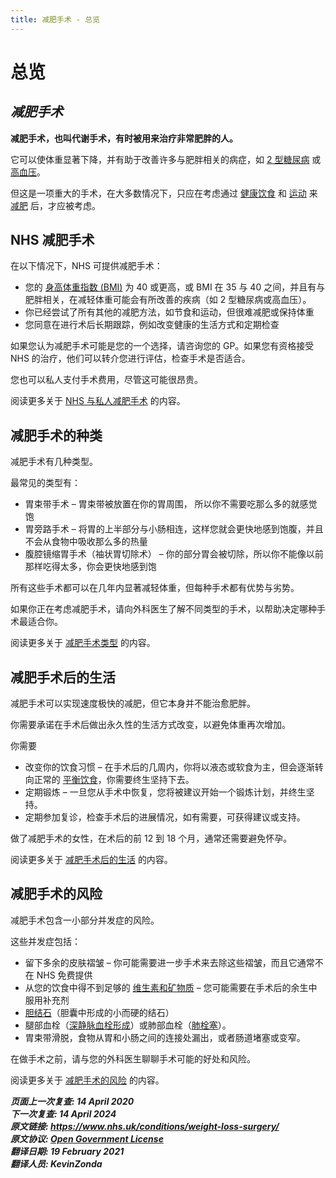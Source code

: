 ```yaml
---
title: 减肥手术 - 总览
---
```


<!-- weight-loss-surgery -->

# **总览**

## _减肥手术_

**减肥手术，也叫代谢手术，有时被用来治疗非常肥胖的人。**

它可以使体重显著下降，并有助于改善许多与肥胖相关的病症，如 [2 型糖尿病](type-2-diabetes.md) 或 [高血压](high-blood-pressure-hypertension.md)。

但这是一项重大的手术，在大多数情况下，只应在考虑通过 [健康饮食](https://www.nhs.uk/live-well/eat-well/) 和 [运动](https://www.nhs.uk/live-well/exercise/) 来 [减肥](https://www.nhs.uk/live-well/healthy-weight/start-the-nhs-weight-loss-plan/) 后，才应被考虑。

<!-- FIXME: 潜在的区域性内容 -->

## NHS 减肥手术

在以下情况下，NHS 可提供减肥手术：

- 您的 [身高体重指数 (BMI)](https://www.nhs.uk/common-health-questions/lifestyle/what-is-the-body-mass-index-bmi/) 为 40 或更高，或 BMI 在 35 与 40 之间，并且有与肥胖相关，在减轻体重可能会有所改善的疾病（如 2 型糖尿病或高血压）。
- 你已经尝试了所有其他的减肥方法，如节食和运动，但很难减肥或保持体重
- 您同意在进行术后长期跟踪，例如改变健康的生活方式和定期检查

如果您认为减肥手术可能是您的一个选择，请咨询您的 GP。如果您有资格接受 NHS 的治疗，他们可以转介您进行评估，检查手术是否适合。

您也可以私人支付手术费用，尽管这可能很昂贵。

阅读更多关于 [NHS 与私人减肥手术](weight-loss-surgery-who-can-have-it.md) 的内容。

## 减肥手术的种类

减肥手术有几种类型。

最常见的类型有：

- 胃束带手术 – 胃束带被放置在你的胃周围， 所以你不需要吃那么多的就感觉饱
- 胃旁路手术 – 将胃的上半部分与小肠相连，这样您就会更快地感到饱腹，并且不会从食物中吸收那么多的热量
- 腹腔镜缩胃手术（袖状胃切除术） – 你的部分胃会被切除，所以你不能像以前那样吃得太多，你会更快地感到饱

所有这些手术都可以在几年内显著减轻体重，但每种手术都有优势与劣势。

如果你正在考虑减肥手术，请向外科医生了解不同类型的手术，以帮助决定哪种手术最适合你。

阅读更多关于 [减肥手术类型](weight-loss-surgery/types.md) 的内容。

## 减肥手术后的生活

减肥手术可以实现速度极快的减肥，但它本身并不能治愈肥胖。

你需要承诺在手术后做出永久性的生活方式改变，以避免体重再次增加。

你需要

- 改变你的饮食习惯 – 在手术后的几周内，你将以液态或软食为主，但会逐渐转向正常的 [平衡饮食](https://www.nhs.uk/live-well/eat-well/)，你需要终生坚持下去。
- 定期锻炼 – 一旦您从手术中恢复，您将被建议开始一个锻炼计划，并终生坚持。
- 定期参加复诊，检查手术后的进展情况，如有需要，可获得建议或支持。

做了减肥手术的女性，在术后的前 12 到 18 个月，通常还需要避免怀孕。

阅读更多关于 [减肥手术后的生活](weight-loss-surgery-afterwards.md) 的内容。

## 减肥手术的风险

减肥手术包含一小部分并发症的风险。

这些并发症包括：

- 留下多余的皮肤褶皱 – 你可能需要进一步手术来去除这些褶皱，而且它通常不在 NHS 免费提供
- 从您的饮食中得不到足够的 [维生素和矿物质](vitamins-and-minerals.md) – 您可能需要在手术后的余生中服用补充剂
- [胆结石](gallstones.md)（胆囊中形成的小而硬的结石）
- 腿部血栓（[深静脉血栓形成](deep-vein-thrombosis-dvt.md)）或肺部血栓（[肺栓塞](pulmonary-embolism.md)）。
- 胃束带滑脱，食物从胃和小肠之间的连接处漏出，或者肠道堵塞或变窄。

在做手术之前，请与您的外科医生聊聊手术可能的好处和风险。

阅读更多关于 [减肥手术的风险](weight-loss-surgery-risks.md) 的内容。

**_页面上一次复查: 14 April 2020  
下一次复查: 14 April 2024  
原文链接: <https://www.nhs.uk/conditions/weight-loss-surgery/>  
原文协议: [Open Government License](http://www.nationalarchives.gov.uk/doc/open-government-licence/version/3/)  
翻译日期: 19 February 2021  
翻译人员: KevinZonda_**
